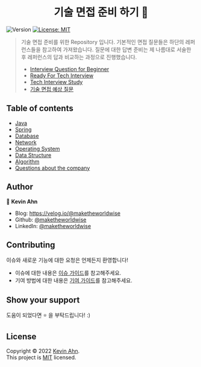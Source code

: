 <h1 align="center">기술 면접 준비 하기 🎉</h1>
<p>
  <img alt="Version" src="https://img.shields.io/badge/version-1.0.0-blue.svg?cacheSeconds=2592000" />
  <a href="LICENSE" target="_blank">
    <img alt="License: MIT" src="https://img.shields.io/badge/License-mit-yellow.svg" />
  </a>
</a>
</p>

> 기술 면접 준비를 위한 Repository 입니다. 기본적인 면접 질문들은 하단의 레퍼런스들을 참고하여 가져왔습니다. 질문에 대한 답변 준비는 제 나름대로 서술한 후 레퍼런스의 답과 비교하는 과정으로 진행했습니다.
>
> - [Interview Question for Beginner](https://github.com/JaeYeopHan/Interview_Question_for_Beginner)
> - [Ready For Tech Interview](https://github.com/WooVictory/Ready-For-Tech-Interview)
> - [Tech Interview Study](https://github.com/devham76/tech-interview-study)
> - [기술 면접 예상 질문](https://gmlwjd9405.github.io/2017/10/01/basic-concepts-of-development-java.html)

## Table of contents

- [Java](/java/index.md)
- [Spring](/spring/index.md)
- [Database](/database/index.md)
- [Network](/network/index.md)
- [Operating System](/os/index.md)
- [Data Structure](/data_structure/index.md)
- [Algorithm](/algorithm/index.md)
- [Questions about the company](/questions/index.md)

## Author

👤 **Kevin Ahn**

- Blog: https://velog.io/@maketheworldwise
- Github: [@maketheworldwise](https://github.com/maketheworldwise)
- LinkedIn: [@maketheworldwise](www.linkedin.com/in/maketheworldwise)

## Contributing

이슈와 새로운 기능에 대한 요청은 언제든지 환영합니다!

- 이슈에 대한 내용은 [이슈 가이드](./.github/issue_template.md)를 참고해주세요.
- 기여 방법에 대한 내용은 [기여 가이드](/.github/pull_request_template.md)를 참고해주세요.

## Show your support

도움이 되었다면 ⭐️ 을 부탁드립니다! :)

## License

Copyright © 2022 [Kevin Ahn](https://github.com/maketheworldwise).<br />
This project is [MIT](LICENSE) licensed.
